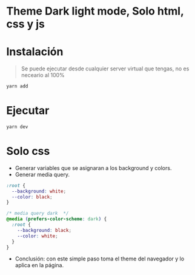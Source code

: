 # Theme Dark light mode, Solo html, css y js


# Instalación 
> Se puede ejecutar desde cualquier server virtual que tengas, no es neceario al 100% 


```js
yarn add 
```
# Ejecutar 

```js
yarn dev
```

# Solo css 

- Generar variables que se asignaran a los background y colors. 
- Generar media query.

```css
:root {
  --background: white;
  --color: black;
}

/* media query dark  */
@media (prefers-color-scheme: dark) {
  :root {
    --background: black;
    --color: white;
  }
}
```

- Conclusión: con este simple paso toma el theme del navegador y lo aplica en la página.
